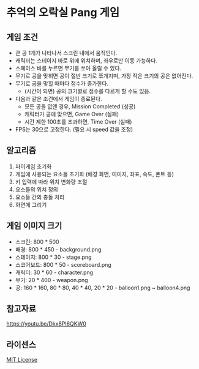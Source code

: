 # 추억의 오락실 Pang 게임  

## 게임 조건 

- 큰 공 1개가 나타나서 스크린 내에서 움직인다. 
- 캐릭터는 스테이지 바로 위에 위치하며, 좌우로만 이동 가능하다. 
- 스페이스 바를 누르면 무기를 쏘아 올릴 수 있다. 
- 무기로 공을 맞히면 공이 절반 크기로 쪼개지며, 가장 작은 크기의 공은 없어진다.
- 무기로 공을 맞힐 때마다 점수가 증가한다.
  - (시간이 되면) 공의 크기별로 점수를 다르게 할 수도 있음. 
- 다음과 같은 조건에서 게임이 종료된다.
    - 모든 공을 없앤 경우, Mission Completed (성공)
    - 캐릭터가 공에 맞으면, Game Over (실패)
    - 시간 제한 100초를 초과하면, Time Over (실패)
- FPS는 30으로 고정한다. (필요 시 speed 값을 조정)

## 알고리즘 

1. 파이게임 초기화 
2. 게임에 사용되는 요소들 초기화 (배경 화면, 이미지, 좌표, 속도, 폰트 등)
3. 키 입력에 따라 위치 변화량 조절
4. 요소들의 위치 정의
5. 요소들 간의 충돌 처리 
6. 화면에 그리기

## 게임 이미지 크기 

- 스크린: 800 * 500 
- 배경: 800 * 450 - background.png
- 스테이지: 800 * 30 - stage.png
- 스코어보드: 800 * 50 - scoreboard.png
- 캐릭터: 30 * 60 - character.png
- 무기: 20 * 400 - weapon.png
- 공: 160 * 160, 80 * 80, 40 * 40, 20 * 20 - balloon1.png ~ balloon4.png

## 참고자료 

https://youtu.be/Dkx8Pl6QKW0 

## 라이센스 

[MIT License](https://github.com/leeeha/OSS_Project/blob/main/license)